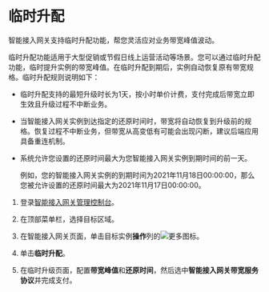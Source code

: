 # 临时升配

智能接入网关支持临时升配功能，帮您灵活应对业务带宽峰值波动。

临时升配功能适用于大型促销或节假日线上运营活动等场景。您可以通过临时升配功能，临时提升实例的带宽峰值。在临时升配到期后，实例自动恢复原有带宽规格。临时升配规则说明如下：

-   临时升配支持的最短升级时长为1天，按小时单价计费，支付完成后带宽立即生效且升级过程不中断业务。
-   当智能接入网关实例到达指定的还原时间时，带宽将自动恢复到升级前的规格。恢复过程不中断业务，但带宽从高变低有可能会出现闪断，建议后端应用具备重连机制。
-   系统允许您设置的还原时间最大为您智能接入网关实例到期时间的前一天。

    例如，您的智能接入网关实例的到期时间为2021年11月18日00:00:00，那么您被允许设置的还原时间最大为2021年11月17日00:00:00。


1.  登录[智能接入网关管理控制台](https://smartag.console.aliyun.com)。

2.  在顶部菜单栏，选择目标区域。

3.  在智能接入网关页面，单击目标实例**操作**列的![更多](https://static-aliyun-doc.oss-accelerate.aliyuncs.com/assets/img/zh-CN/4073173161/p101595.png)图标。

4.  单击**临时升配**。

5.  在临时升级页面，配置**带宽峰值**和**还原时间**，然后选中**智能接入网关带宽服务协议**并完成支付。


